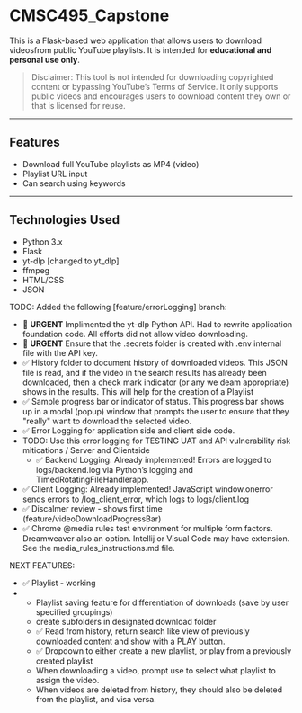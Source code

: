 # CMSC495_Capstone

This is a Flask-based web application that allows users to download videosfrom public YouTube playlists. It is intended for **educational and personal use only**.

> Disclaimer: This tool is not intended for downloading copyrighted content or bypassing YouTube’s Terms of Service. It only supports public videos and encourages users to download content they own or that is licensed for reuse.

---

## Features

- Download full YouTube playlists as MP4 (video)
- Playlist URL input
- Can search using keywords

---

## Technologies Used

- Python 3.x
- Flask
- yt-dlp [changed to yt_dlp]
- ffmpeg
- HTML/CSS
- JSON 

TODO:
Added the following [feature/errorLogging] branch:
- 🚨 **URGENT** Implimented the yt-dlp Python API. Had to rewrite application foundation code. All efforts did not allow video downloading.
- 🚨 **URGENT** Ensure that the .secrets folder is created with .env internal file with the API key.
- ✅ History folder to document history of downloaded videos. This JSON file is read, and if the video in the search results has already been downloaded, then a check mark indicator (or any we deam appropriate) shows in the results. This will help for the creation of a Playlist
- ✅ Sample progress bar or indicator of status. This progress bar shows up in a modal (popup) window that prompts the user to ensure that they "really" want to download the selected video.
- ✅ Error Logging for application side and client side code.
- TODO: Use this error logging for TESTING UAT and API vulnerability risk mitications / Server and Clientside
  - ✅ Backend Logging: Already implemented!
    Errors are logged to logs/backend.log 
    via Python’s logging and TimedRotatingFileHandlerapp.
- ✅ Client Logging: Already implemented!
    JavaScript window.onerror sends errors to /log_client_error, which logs to logs/client.log
- ✅ Discalmer review - shows first time (feature/videoDownloadProgressBar)
- ✅ Chrome @media rules test environment for multiple form factors. Dreamweaver also an option. Intellij or Visual Code may have extension.
  See the media_rules_instructions.md file.

NEXT FEATURES:
- ✅ Playlist - working
- - Playlist saving feature for differentiation of downloads (save by user specified groupings) 
  - create subfolders in designated download folder
  - ✅ Read from history, return search like view of previously downloaded content and show with a PLAY button.
  - ✅ Dropdown to either create a new playlist, or play from a previously created playlist
  - When downloading a video, prompt use to select what playlist to assign the video.
  - When videos are deleted from history, they should also be deleted from the playlist, and visa versa.


